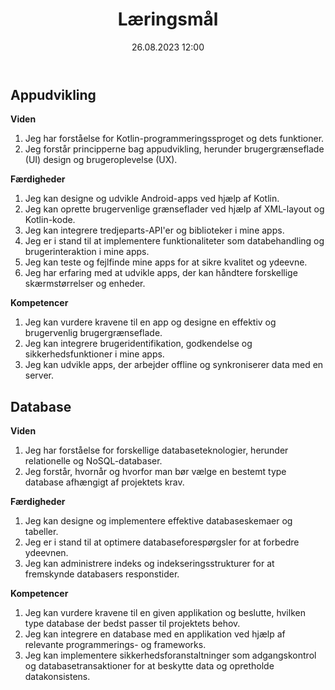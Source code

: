 ﻿---
title: Læringsmål
date: 26.08.2023 12:00
categories: [Generelt]
tags: [læringsmål]
---
## Appudvikling

**Viden**
1. Jeg har forståelse for Kotlin-programmeringssproget og dets funktioner.
2. Jeg forstår principperne bag appudvikling, herunder brugergrænseflade (UI) design og brugeroplevelse (UX).

**Færdigheder**
1. Jeg kan designe og udvikle Android-apps ved hjælp af Kotlin.
2. Jeg kan oprette brugervenlige grænseflader ved hjælp af XML-layout og Kotlin-kode.
3. Jeg kan integrere tredjeparts-API'er og biblioteker i mine apps.
4. Jeg er i stand til at implementere funktionaliteter som databehandling og brugerinteraktion i mine apps.
5. Jeg kan teste og fejlfinde mine apps for at sikre kvalitet og ydeevne.
6. Jeg har erfaring med at udvikle apps, der kan håndtere forskellige skærmstørrelser og enheder.

**Kompetencer**
1. Jeg kan vurdere kravene til en app og designe en effektiv og brugervenlig brugergrænseflade.
2. Jeg kan integrere brugeridentifikation, godkendelse og sikkerhedsfunktioner i mine apps.
3. Jeg kan udvikle apps, der arbejder offline og synkroniserer data med en server.

## Database

**Viden**
1. Jeg har forståelse for forskellige databaseteknologier, herunder relationelle og NoSQL-databaser.
2. Jeg forstår, hvornår og hvorfor man bør vælge en bestemt type database afhængigt af projektets krav.

**Færdigheder**
1. Jeg kan designe og implementere effektive databaseskemaer og tabeller.
2. Jeg er i stand til at optimere databaseforespørgsler for at forbedre ydeevnen.
3. Jeg kan administrere indeks og indekseringsstrukturer for at fremskynde databasers responstider.

**Kompetencer**
1. Jeg kan vurdere kravene til en given applikation og beslutte, hvilken type database der bedst passer til projektets behov.
2. Jeg kan integrere en database med en applikation ved hjælp af relevante programmerings- og frameworks.
3. Jeg kan implementere sikkerhedsforanstaltninger som adgangskontrol og databasetransaktioner for at beskytte data og opretholde datakonsistens.
